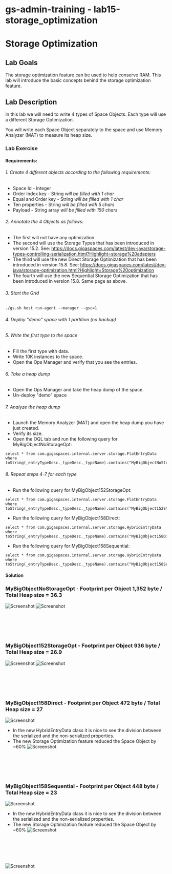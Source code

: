 # gs-admin-training - lab15-storage_optimization

# Storage Optimization

## Lab Goals

The storage optimization feature can be used to help conserve RAM. This lab will introduce the basic concepts behind the storage optimization feature.

## Lab Description
In this lab we will need to write 4 types of Space Objects. Each type will use a different Storage Optimization.

You will write each Space Object separately to the space and use Memory Analyzer (MAT) to measure its heap size.

### Lab Exercise
#### Requirements:
###### 1. Create 4 different objects according to the following requirements:

 * Space Id - Integer
 * Order Index key - String *will be filled with 1 char*
 * Equal and Order key - String *will be filled with 1 char*
 * Ten properties - String *will be filled with 5 chars*
 * Payload - String array *will be filled with 150 chars*

###### 2. Annotate the 4 Objects as follows:

 * The first will not have any optimization.
 * The second will use the Storage Types that has been introduced in version 15.2. See: https://docs.gigaspaces.com/latest/dev-java/storage-types-controlling-serialization.html?Highlight=storage%20adapters
* The third will use the new Direct Storage Optimization that has been introduced in version 15.8. See: https://docs.gigaspaces.com/latest/dev-java/storage-optimization.html?Highlight=Storage%20optimization
* The fourth will use the new Sequential Storage Optimization that has been introduced in version 15.8. Same page as above. 

###### 3. Start the Grid
`./gs.sh host run-agent --manager --gsc=1`
    
###### 4. Deploy "demo" space with 1 partition (no backup)
    
###### 5. Write the first type to the space

 * Fill the first type with data.
 * Write 10K instances to the space.
 * Open the Ops Manager and verify that you see the entries. 

###### 6. Take a heap dump
 * Open the Ops Manager and take the heap dump of the space.
 * Un-deploy "demo" space 

###### 7. Analyze the heap dump
 * Launch the Memory Analyzer (MAT) and open the heap dump you have just created.
 * Verify its size.
 * Open the OQL tab and run the following query for MyBigObjectNoStorageOpt:
```
select * from com.gigaspaces.internal.server.storage.FlatEntryData where toString(_entryTypeDesc._typeDesc._typeName).contains("MyBigObjectNoStorageOpt")
``` 
###### 8. Repeat steps 4-7 for each type
 * Run the following query for MyBigObject152StorageOpt:  
```
select * from com.gigaspaces.internal.server.storage.FlatEntryData where toString(_entryTypeDesc._typeDesc._typeName).contains("MyBigObject152StorageOpt")
```
 * Run the following query for MyBigObject158Direct:  
```
select * from com.gigaspaces.internal.server.storage.HybridEntryData where toString(_entryTypeDesc._typeDesc._typeName).contains("MyBigObject158Direct")
```
 * Run the following query for MyBigObject158Sequential:  
```
select * from com.gigaspaces.internal.server.storage.HybridEntryData where toString(_entryTypeDesc._typeDesc._typeName).contains("MyBigObject158Sequential")
```

#### Solution

### MyBigObjectNoStorageOpt - Footprint per Object 1,352 byte / Total Heap size = 36.3
![Screenshot](Pictures/Picture1.png)
![Screenshot](Pictures/Picture3.png)

<br/>
<br/>
<br/>
<br/>

### MyBigObject152StorageOpt - Footprint per Object 936 byte / Total Heap size = 26.9
![Screenshot](Pictures/Picture4.png)
![Screenshot](Pictures/Picture6.png)

<br/>
<br/>
<br/>
<br/>

### MyBigObject158Direct - Footprint per Object 472 byte / Total Heap size = 27
![Screenshot](Pictures/Picture7.png)


 * In the new HybridEntryData class it is nice to see the division between the serialized and the non-serialized properties.
 * The new Storage Optimization feature reduced the Space Object by ~60%
![Screenshot](Pictures/Picture9.png)

<br/>
<br/>
<br/>
<br/>

### MyBigObject158Sequential - Footprint per Object 448 byte / Total Heap size = 23
![Screenshot](Pictures/Picture10.png)

  * In the new HybridEntryData class it is nice to see the division between the serialized and the non-serialized properties.
  * The new Storage Optimization feature reduced the Space Object by ~60%
![Screenshot](Pictures/Picture12.png)

<br/>
<br/>
<br/>
<br/>

![Screenshot](Pictures/Picture13.png)

